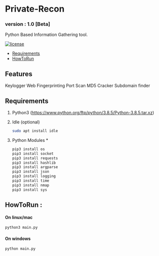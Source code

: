 # Private-Recon
### version : 1.0 [Beta]
Python Based Information Gathering tool. 

[![license](http://img.shields.io/badge/license-Apache%20v2-orange.svg)](https://github.com/Packman-lab/Private-Recon/blob/master/LICENSE)

- [Requirements](#requirements)
- [HowToRun](#howToRun)


## Features

Keylogger
Web Fingerprinting
Port Scan
MD5 Cracker
Subdomain finder


## Requirements
1. Python3 
   (https://www.python.org/ftp/python/3.8.5/Python-3.8.5.tar.xz)

2. Idle (optional)
    ```sh
    sudo apt install idle
    ```
3. Python Modules
    * 
    ```sh
    pip3 install os
    pip3 install socket
    pip3 install requests
    pip3 install hashlib
    pip3 install argparse
    pip3 install json
    pip3 install logging
    pip3 install time
    pip3 install nmap
    pip3 install sys
    ```
    
## HowToRun : 

#### On linux/mac
```sh
python3 main.py
```
#### On windows
```sh
python main.py
```


    
    
